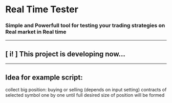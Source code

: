 # Real Time Tester

### Simple and Powerfull tool for testing your trading strategies on Real market in Real time
---
## [ i! ] This project is developing now...
---
## Idea for example script:
collect big position: buying or selling (depends on input setting) contracts of selected symbol one by one until full desired size of position will be formed
